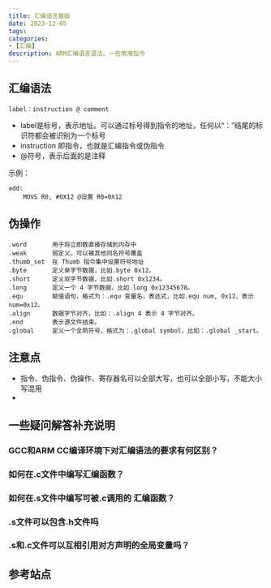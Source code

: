 ```yaml
---
title: 汇编语言基础
date: 2023-12-05
tags:
categories:
- [汇编]
description: ARM汇编语言语法、一些常用指令
---
```



## 汇编语法

`label：instruction @ comment`
- label是标号，表示地址。可以通过标号得到指令的地址，任何以“：”结尾的标识符都会被识别为一个标号
- instruction 即指令，也就是汇编指令或伪指令
- @符号，表示后面的是注释

示例：
```
add:
    MOVS R0, #0X12 @设置 R0=0X12
```


## 伪操作

```
.word       用于将立即数直接存储到内存中
.weak       弱定义，可以被其他同名符号覆盖
.thumb_set  在 Thumb 指令集中设置符号地址
.byte       定义单字节数据，比如.byte 0x12。
.short      定义双字节数据，比如.short 0x1234。
.long       定义一个 4 字节数据，比如.long 0x12345678。
.equ        赋值语句，格式为：.equ 变量名，表达式，比如.equ num, 0x12，表示 num=0x12。
.align      数据字节对齐，比如：.align 4 表示 4 字节对齐。
.end        表示源文件结束。
.global     定义一个全局符号，格式为：.global symbol，比如：.global _start。
```


## 注意点

- 指令、伪指令、伪操作、寄存器名可以全部大写，也可以全部小写，不能大小写混用
- 


## 一些疑问解答补充说明

### GCC和ARM CC编译环境下对汇编语法的要求有何区别？
### 如何在.c文件中编写汇编函数？
### 如何在.s文件中编写可被.c调用的 汇编函数？
### .s文件可以包含.h文件吗
### .s和.c文件可以互相引用对方声明的全局变量吗？


## 参考站点

